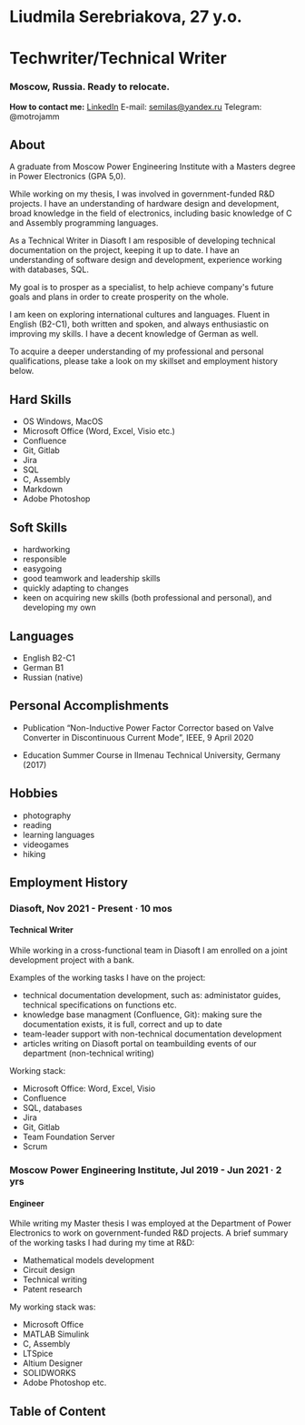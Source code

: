 
# Liudmila Serebriakova, 27 y.o.
# Techwriter/Technical Writer
### Moscow, Russia. Ready to relocate.

**How to contact me:**
[LinkedIn](https://www.linkedin.com/in/serebriakovala/)
E-mail: semilas@yandex.ru
Telegram: @motrojamm

## About

A graduate from Moscow Power Engineering Institute with a Masters degree in Power Electronics (GPA 5,0).

While working on my thesis, I was involved in government-funded R&D projects. I have an understanding of hardware design and development, broad knowledge in the field of electronics, including basic knowledge of C and Assembly programming languages.

As a Technical Writer in Diasoft I am resposible of developing technical documentation on the project, keeping it up to date. I have an understanding of software design and development, experience working with databases, SQL. 

My goal is to prosper as a specialist, to help achieve company's future goals and plans in order to create prosperity on the whole.

I am keen on exploring international cultures and languages. Fluent in English (B2-C1), both written and spoken, and always enthusiastic on improving my skills. I have a decent knowledge of German as well.

To acquire a deeper understanding of my professional and personal qualifications, please take a look on my skillset and employment history below.


## Hard Skills

- OS Windows, MacOS
- Microsoft Office (Word, Excel, Visio etc.)
- Confluence
- Git, Gitlab
- Jira
- SQL
- C, Assembly
- Markdown
- Adobe Photoshop

## Soft Skills

- hardworking
- responsible
- easygoing
- good teamwork and leadership skills
- quickly adapting to changes
- keen on acquiring new skills (both professional and personal), and developing my own

## Languages

- English B2-C1
- German B1
- Russian (native)

## Personal Accomplishments


- Publication
“Non-Inductive Power Factor Corrector based on Valve Converter in Discontinuous Current Mode”, IEEE, 9 April 2020

- Education
Summer Course in Ilmenau Technical University, Germany (2017)

## Hobbies
- photography
- reading 
- learning languages 
- videogames
- hiking

## Employment History
### Diasoft, Nov 2021 - Present · 10 mos
#### Technical Writer

While working in a cross-functional team in Diasoft I am enrolled on a joint development project with a bank.

Examples of the working tasks I have on the project:
- technical documentation development, such as: administator guides, technical specifications on functions etc.
- knowledge base managment (Confluence, Git): making sure the documentation exists, it is full, correct and up to date
- team-leader support with non-technical documentation development
- articles writing on Diasoft portal on teambuilding events of our department (non-technical writing)

Working stack:
- Microsoft Office: Word, Excel, Visio
- Confluence
- SQL, databases
- Jira
- Git, Gitlab
- Team Foundation Server
- Scrum


### Moscow Power Engineering Institute, Jul 2019 - Jun 2021 · 2 yrs
#### Engineer

While writing my Master thesis I was employed at the Department of Power Electronics to work on government-funded R&D projects.
A brief summary of the working tasks I had during my time at R&D:

- Mathematical models development
- Circuit design
- Technical writing
- Patent research

My working stack was: 
- Microsoft Office
- MATLAB Simulink
- C, Assembly
- LTSpice
- Altium Designer
- SOLIDWORKS
- Adobe Photoshop etc.

## Table of Content

